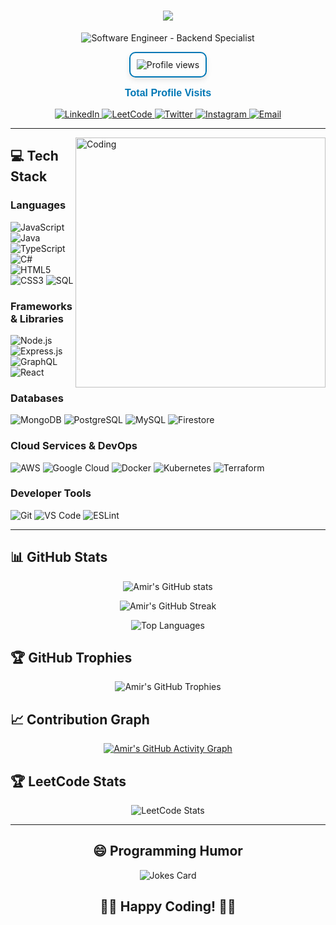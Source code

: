 <h1 align="center">
    <img src="https://readme-typing-svg.herokuapp.com/?lines=Hello,+There!+👋;I'm+Amir+Sohail....;Welcome+to+my+GitHub!&center=true&size=30&color=58a6ff">
  </h1>
  
  <p align="center">
    <img src="https://img.shields.io/badge/Software%20Engineer-Backend%20Specialist-blue?style=for-the-badge&color=0366d6" alt="Software Engineer - Backend Specialist">
  </p>
  
<p align="center">
    <a href="https://profile-counter.glitch.me/amirsohail66" target="_blank" style="text-decoration: none;">
        <img src="https://profile-counter.glitch.me/amirsohail66/count.svg" alt="Profile views" 
        style="border: 2px solid #0077B5; border-radius: 10px; padding: 10px; box-shadow: 0 4px 8px rgba(0, 0, 0, 0.1); transition: transform 0.2s;">
    </a>
</p>
<p align="center" style="font-size: 16px; color: #0077B5; font-weight: bold; font-family: 'Arial', sans-serif;">
    Total Profile Visits
</p>

  
<div align="center">
    <a href="https://www.linkedin.com/in/amirsohailmd/" target="_blank">
        <img src="https://img.shields.io/badge/LinkedIn-0077B5?style=for-the-badge&logo=linkedin&logoColor=white" alt="LinkedIn">
    </a>
    <a href="https://leetcode.com/sohail_amir/" target="_blank">
        <img src="https://img.shields.io/badge/LeetCode-FFA116?style=for-the-badge&logo=leetcode&logoColor=black" alt="LeetCode">
    </a>
    <a href="https://twitter.com/AMIRSOH0590987" target="_blank">
        <img src="https://img.shields.io/badge/Twitter-1DA1F2?style=for-the-badge&logo=twitter&logoColor=white" alt="Twitter">
    </a>
    <a href="https://www.instagram.com/amirsohail.in/" target="_blank">
        <img src="https://img.shields.io/badge/Instagram-E4405F?style=for-the-badge&logo=instagram&logoColor=white" alt="Instagram">
    </a>
    <a href="mailto:sohail.bnh@gmail.com" target="_blank">
        <img src="https://img.shields.io/badge/Email-D14836?style=for-the-badge&logo=gmail&logoColor=white" alt="Email">
    </a>
</div>

  
  <hr>
  
  <img align="right" alt="Coding" width="400" src="https://media.giphy.com/media/USV0ym3bVWQJJmNu3N/giphy.gif">
  
  ## 💻 Tech Stack
  
  ### Languages
  ![JavaScript](https://img.shields.io/badge/JavaScript-F7DF1E?style=flat-square&logo=javascript&logoColor=black)
  ![Java](https://img.shields.io/badge/Java-ED8B00?style=flat-square&logo=java&logoColor=white)
  ![TypeScript](https://img.shields.io/badge/TypeScript-007ACC?style=flat-square&logo=typescript&logoColor=white)
  ![C#](https://img.shields.io/badge/C%23-239120?style=flat-square&logo=c-sharp&logoColor=white)
  ![HTML5](https://img.shields.io/badge/HTML5-E34F26?style=flat-square&logo=html5&logoColor=white)
  ![CSS3](https://img.shields.io/badge/CSS3-1572B6?style=flat-square&logo=css3&logoColor=white)
  ![SQL](https://img.shields.io/badge/SQL-4479A1?style=flat-square&logo=mysql&logoColor=white)
  
  ### Frameworks & Libraries
  ![Node.js](https://img.shields.io/badge/Node.js-43853D?style=flat-square&logo=node.js&logoColor=white)
  ![Express.js](https://img.shields.io/badge/Express.js-404D59?style=flat-square&logo=express&logoColor=white)
  ![GraphQL](https://img.shields.io/badge/GraphQL-E10098?style=flat-square&logo=graphql&logoColor=white)
  ![React](https://img.shields.io/badge/React-20232A?style=flat-square&logo=react&logoColor=61DAFB)
  
  ### Databases
  ![MongoDB](https://img.shields.io/badge/MongoDB-4EA94B?style=flat-square&logo=mongodb&logoColor=white)
  ![PostgreSQL](https://img.shields.io/badge/PostgreSQL-316192?style=flat-square&logo=postgresql&logoColor=white)
  ![MySQL](https://img.shields.io/badge/MySQL-00000F?style=flat-square&logo=mysql&logoColor=white)
  ![Firestore](https://img.shields.io/badge/Firestore-FFCA28?style=flat-square&logo=firebase&logoColor=black)
  
  ### Cloud Services & DevOps
  ![AWS](https://img.shields.io/badge/AWS-232F3E?style=flat-square&logo=amazon-aws&logoColor=white)
  ![Google Cloud](https://img.shields.io/badge/Google_Cloud-4285F4?style=flat-square&logo=google-cloud&logoColor=white)
  ![Docker](https://img.shields.io/badge/Docker-2496ED?style=flat-square&logo=docker&logoColor=white)
  ![Kubernetes](https://img.shields.io/badge/Kubernetes-326CE5?style=flat-square&logo=kubernetes&logoColor=white)
  ![Terraform](https://img.shields.io/badge/Terraform-7B42BC?style=flat-square&logo=terraform&logoColor=white)
  
  ### Developer Tools
  ![Git](https://img.shields.io/badge/Git-F05032?style=flat-square&logo=git&logoColor=white)
  ![VS Code](https://img.shields.io/badge/VS_Code-007ACC?style=flat-square&logo=visual-studio-code&logoColor=white)
  ![ESLint](https://img.shields.io/badge/ESLint-4B32C3?style=flat-square&logo=eslint&logoColor=white)
  
  <hr>
  
  ## 📊 GitHub Stats
  
  <p align="center">
    <img src="https://github-readme-stats.vercel.app/api?username=amirsohail66&show_icons=true&theme=github_dark" alt="Amir's GitHub stats" />
  </p>
  
  <p align="center">
    <img src="https://github-readme-streak-stats.herokuapp.com/?user=amirsohail66&theme=github-dark-blue" alt="Amir's GitHub Streak" />
  </p>
  
  <p align="center">
    <img src="https://github-readme-stats.vercel.app/api/top-langs/?username=amirsohail66&layout=compact&theme=github_dark" alt="Top Languages" />
  </p>
  
  ## 🏆 GitHub Trophies
  
  <p align="center">
    <img src="https://github-profile-trophy.vercel.app/?username=amirsohail66&theme=darkhub&no-frame=true&margin-w=15" alt="Amir's GitHub Trophies" />
  </p>
  
  ## 📈 Contribution Graph
  
  <p align="center">
    <a href="https://github.com/amirsohail66">
      <img src="https://github-readme-activity-graph.vercel.app/graph?username=amirsohail66&bg_color=1F222E&color=F8D866&line=F85D7F&point=FFFFFF&hide_border=true" alt="Amir's GitHub Activity Graph">
    </a>
  </p>
  
  ## 🏆 LeetCode Stats
  
  <p align="center">
    <img src="https://leetcode.card.workers.dev/sohail_amir?theme=dark&font=baloo&extension=null" alt="LeetCode Stats" />
  </p>
  
  <hr>
  
  <h2 align="center">😄 Programming Humor</h2>
  <p align="center">
    <img src="https://readme-jokes.vercel.app/api?theme=dracula" alt="Jokes Card" />
  </p>
  
  <h2 align="center">👨‍💻 Happy Coding! 👨‍💻</h2>
  
